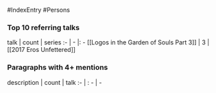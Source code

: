 #IndexEntry #Persons

### Top 10 referring talks
talk | count | series
:- | - |: -
[[Logos in the Garden of Souls Part 3]] | 3 | [[2017 Eros Unfettered]]

### Paragraphs with 4+ mentions
description | count | talk
:- | : - | -

